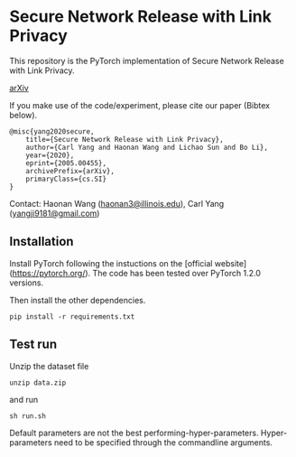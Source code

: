 # Secure Network Release with Link Privacy

This repository is the PyTorch implementation of Secure Network Release with Link Privacy.

[arXiv](https://arxiv.org/abs/2005.00455)

If you make use of the code/experiment, please cite our paper (Bibtex below).

```
@misc{yang2020secure,
    title={Secure Network Release with Link Privacy},
    author={Carl Yang and Haonan Wang and Lichao Sun and Bo Li},
    year={2020},
    eprint={2005.00455},
    archivePrefix={arXiv},
    primaryClass={cs.SI}
}
```

Contact: Haonan Wang (haonan3@illinois.edu), Carl Yang (yangji9181@gmail.com)


## Installation
Install PyTorch following the instuctions on the [official website] (https://pytorch.org/). The code has been tested over PyTorch 1.2.0 versions.

Then install the other dependencies.
```
pip install -r requirements.txt
```

## Test run
Unzip the dataset file
```
unzip data.zip
```

and run

```
sh run.sh
```

Default parameters are not the best performing-hyper-parameters. Hyper-parameters need to be specified through the commandline arguments.